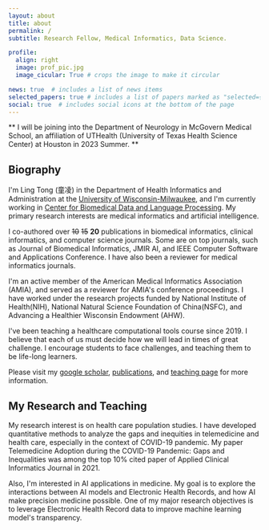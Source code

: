 ```yaml
---
layout: about
title: about
permalink: /
subtitle: Research Fellow, Medical Informatics, Data Science. 

profile:
  align: right
  image: prof_pic.jpg
  image_cicular: True # crops the image to make it circular

news: true  # includes a list of news items
selected_papers: true # includes a list of papers marked as "selected={true}"
social: true  # includes social icons at the bottom of the page
---
```


** I will be joining into the Department of Neurology in McGovern Medical School, an affiliation of UTHealth (University of Texas Health Science Center) at Houston in 2023 Summer.  **
## Biography

I'm Ling Tong (童凌) in the Department of Health Informatics and Administration at the [University of Wisconsin-Milwaukee](https://uwm.edu/), and I'm currently working in [Center for Biomedical Data and Language Processing](https://sites.uwm.edu/jakeluo/). My primary research interests are medical informatics and artificial intelligence. 

I co-authored over ~~10~~ ~~15~~ **20** publications in biomedical informatics, clinical informatics, and computer science journals. Some are on top journals, such as Journal of Biomedical Informatics, JMIR AI, and IEEE Computer Software and Applications Conference. I have also been a reviewer for medical informatics journals.

I'm an active member of the American Medical Informatics Association (AMIA), and served as a reviewer for AMIA's conference proceedings. I have worked under the research projects funded by National Institute of Health(NIH), National Natural Science Foundation of China(NSFC), and Advancing a Healthier Wisconsin Endowment (AHW).

I've been teaching a healthcare computational tools course since 2019. I believe that each of us must decide how we will lead in times of great challenge. I encourage students to face challenges, and teaching them to be life-long learners. 

Please visit my [google scholar](https://scholar.google.com/citations?user=lIl39DUAAAAJ&hl=en), [publications](https://tongling.github.io/publications/), and [teaching page](https://tongling.github.io/teaching/) for more information. 
## My Research and Teaching 

My research interest is on health care population studies. I have developed quantitative methods to analyze the gaps and inequities in telemedicine and health care, especially in the context of COVID-19 pandemic. My paper Telemedicine Adoption during the COVID-19 Pandemic: Gaps and Inequalities was among the top 10% cited paper of Applied Clinical Informatics Journal in 2021. 

Also, I'm interested in AI applications in medicine. My goal is to explore the interactions between AI models and Electronic Health Records, and how AI make precision medicine possible. One of my major research objectives is to leverage Electronic Health Record data to improve machine learning model's transparency. 
